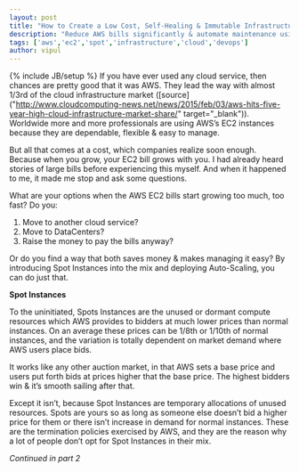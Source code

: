 ```yaml
---
layout: post
title: "How to Create a Low Cost, Self-Healing & Immutable Infrastructure using AWS EC2 Spot Instances [Part 1]"
description: "Reduce AWS bills significantly & automate maintenance using Auto-Scaling"
tags: ['aws','ec2','spot','infrastructure','cloud','devops']
author: vipul
---
```

{% include JB/setup %}
If you have ever used any cloud service, then chances are pretty good that it was AWS. They lead the way with almost 1/3rd of the cloud infrastructure market ([source]("http://www.cloudcomputing-news.net/news/2015/feb/03/aws-hits-five-year-high-cloud-infrastructure-market-share/" target="_blank")). Worldwide more and more professionals are using AWS’s EC2 instances because they are dependable, flexible & easy to manage.

But all that comes at a cost, which companies realize soon enough. Because when you grow, your EC2 bill grows with you. I had already heard stories of large bills before experiencing this myself. And when it happened to me, it made me stop and ask some questions.

What are your options when the AWS EC2 bills start growing too much, too fast? Do you:
1.  Move to another cloud service?
2.  Move to DataCenters? 
3.  Raise the money to pay the bills anyway?

Or do you find a way that both saves money & makes managing it easy? By introducing Spot Instances into the mix and deploying Auto-Scaling, you can do just that.

**Spot Instances**

To the uninitiated, Spots Instances are the unused or dormant compute resources which AWS provides to bidders at much lower prices than normal instances. On an average these prices can be 1/8th or 1/10th of normal instances, and the variation is totally dependent on market demand where AWS users place bids.

It works like any other auction market, in that AWS sets a base price and users put forth bids at prices higher that the base price. The highest bidders win & it’s smooth sailing after that.

Except it isn’t, because Spot Instances are temporary allocations of unused resources. Spots are yours so as long as someone else doesn’t bid a higher price for them or there isn’t increase in demand for normal instances. These are the termination policies exercised by AWS, and they are the reason why a lot of people don’t opt for Spot Instances in their mix. 

*Continued in part 2*
